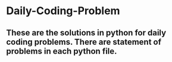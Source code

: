 # Daily-Coding-Problem
## These are the solutions in python for daily coding problems. There are statement of problems in each python file. 

